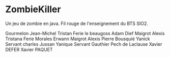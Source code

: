 ZombieKiller
============
Un jeu de zombie en java.  Fil rouge de l'enseignement du BTS SIO2.

Gourmelon Jean-Michel
Tristan Ferie le beaugoss
Adam Dief
Maigrot Alexis
Tristana Ferie
Morales Erwann
Maigrot Alexis
Pierre Bousquié 
Yanick Servant
charles Jussan
Yanique Servant
Gauthier Pech de Laclause
Xavier DEFER
Xavier PAQUET
